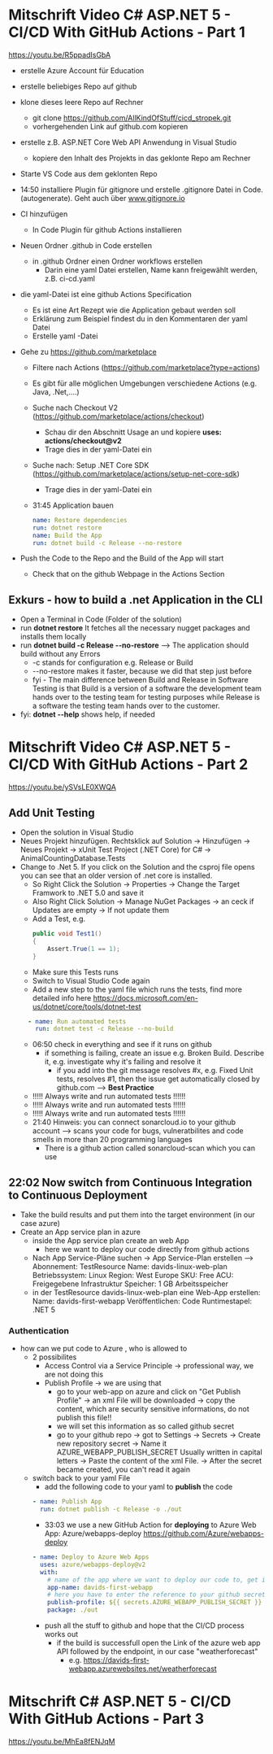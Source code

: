 # Mitschrift Video C# ASP.NET 5 - CI/CD With GitHub Actions - Part 1 
https://youtu.be/R5ppadIsGbA

- erstelle Azure Account für Education
- erstelle beliebiges Repo auf github
- klone dieses leere Repo auf Rechner
  - git clone https://github.com/AllKindOfStuff/cicd_stropek.git 
  - vorhergehenden Link auf github.com kopieren
- erstelle z.B. ASP.NET Core Web API Anwendung in Visual Studio
  - kopiere den Inhalt des Projekts in das geklonte Repo am Rechner
- Starte VS Code aus dem geklonten Repo
- 14:50 installiere Plugin für gitignore und erstelle .gitignore Datei in Code. (autogenerate). Geht auch über www.gitignore.io     
- CI hinzufügen
  - In Code Plugin für github Actions installieren 
- Neuen Ordner .github in Code erstellen
  - in .github Ordner einen Ordner workflows erstellen   
    - Darin eine yaml Datei erstellen, Name kann freigewählt werden, z.B. ci-cd.yaml
- die yaml-Datei ist eine github Actions Specification
  - Es ist eine Art Rezept wie die Application gebaut werden soll
  - Erklärung zum Beispiel findest du in den Kommentaren der yaml Datei
  - Erstelle yaml -Datei
- Gehe zu https://github.com/marketplace
  - Filtere nach Actions (https://github.com/marketplace?type=actions)
  - Es gibt für alle möglichen Umgebungen verschiedene Actions (e.g. Java, .Net,....)
  - Suche nach Checkout V2 (https://github.com/marketplace/actions/checkout)
    - Schau dir den Abschnitt Usage an und kopiere **uses: actions/checkout@v2**
    - Trage dies in der yaml-Datei ein
  - Suche nach: Setup .NET Core SDK (https://github.com/marketplace/actions/setup-net-core-sdk)
    - Trage dies in der yaml-Datei ein
  - 31:45 Application bauen
  
    ```yaml 
    name: Restore dependencies 
    run: dotnet restore 
    name: Build the App 
    run: dotnet build -c Release --no-restore
    ```
   
- Push the Code to the Repo and the Build of the App will start
  - Check that on the github Webpage in the Actions Section


## Exkurs - how to build a .net Application in the CLI
  - Open a Terminal in Code (Folder of the solution)
  - run **dotnet restore** It fetches all the necessary nugget packages and installs them locally
  - run **dotnet build -c Release --no-restore** --> The application should build without any Errors
    - -c stands for configuration e.g. Release or Build
    - --no-restore makes it faster, because we did that step just before
    - fyi - The main difference between Build and Release in Software Testing is that Build is a version of a software the development team hands over to the testing team for testing purposes while Release is a software the testing team hands over to the customer. 
  - fyi: **dotnet --help** shows help, if needed 


# Mitschrift Video C# ASP.NET 5 - CI/CD With GitHub Actions - Part 2
https://youtu.be/ySVsLE0XWQA

## Add Unit Testing
- Open the solution in Visual Studio
- Neues Projekt hinzufügen. Rechtsklick auf Solution -> Hinzufügen -> Neues Projekt -> xUnit Test Project (.NET Core) for C# -> AnimalCountingDatabase.Tests
- Change to .Net 5. If you click on the Solution and the csproj file opens you can see that an older version of .net core is installed.
  - So Right Click the Solution -> Properties -> Change the Target Framwork to .NET 5.0 and save it
  - Also Right Click Solution -> Manage NuGet Packages -> an ceck if Updates are empty -> If not update them
  - Add a Test, e.g. 
    ```csharp
    public void Test1()
    {
        Assert.True(1 == 1);
    }
    ```
  - Make sure this Tests runs
  - Switch to Visual Studio Code again
  - Add a new step to the yaml file which runs the tests, find more detailed info here https://docs.microsoft.com/en-us/dotnet/core/tools/dotnet-test
  ```yaml 
    - name: Run automated tests
      run: dotnet test -c Release --no-build
  ```
  - 06:50 check in everything and see if it runs on github
    - if something is failing, create an issue e.g. Broken Build. Describe it, e.g. investigate why it's failing and resolve it
      - if you add into the git message resolves #x, e.g. Fixed Unit tests, resolves #1, then the issue get automatically closed by github.com --> **Best Practice**
  - !!!!! Always write and run automated tests !!!!!!
  - !!!!! Always write and run automated tests !!!!!!
  - !!!!! Always write and run automated tests !!!!!!
  - 21:40 Hinweis: you can connect sonarcloud.io to your github account --> scans your code for bugs, vulneratbilites and code smells in more than 20 programming languages
    - There is a github action called sonarcloud-scan which you can use 


## 22:02 Now switch from Continuous Integration to Continuous Deployment
- Take the build results and put them into the target environment (in our case azure)
- Create an App service plan in azure
  - inside the App service plan create an web App
    - here we want to deploy our code directly from github actions
  - Nach App Service-Pläne suchen -> App Service-Plan erstellen --> 
  Abonnement: TestResource
  Name: davids-linux-web-plan
  Betriebssystem: Linux
  Region: West Europe
  SKU: Free
  ACU: Freigegebene Infrastruktur
  Speicher: 1 GB Arbeitsspeicher
  - in der TestResource davids-linux-web-plan eine Web-App erstellen: Name: davids-first-webapp
Veröffentlichen: Code Runtimestapel: 
.NET 5

### Authentication
- how can we put code to Azure , who is allowed to
  - 2 possibilites
    - Access Control  via a Service Principle -> professional way, we are not doing this
    - Publish Profile -> we are using that
      -  go to your web-app on azure and click on  "Get Publish Profile" -> an xml File will be downloaded -> copy the content, which are security sensitive informations, do not publish this file!!
      -  we will set this information as so called github secret
      -  go to your github repo -> got to Settings -> Secrets -> Create new repository secret -> Name it AZURE_WEBAPP_PUBLISH_SECRET Usually written in capital letters -> Paste the content of the xml File. -> After the secret became created, you can't read it again
   -  switch back to your yaml File
      - add the following code to your yaml to **publish** the code
      ```yaml
      - name: Publish App
        run: dotnet publish -c Release -o ./out
      ```  
      - 33:03 we use a new GitHub Action for **deploying** to Azure Web App: Azure/webapps-deploy  https://github.com/Azure/webapps-deploy
      ```yaml
      - name: Deploy to Azure Web Apps
        uses: azure/webapps-deploy@v2
        with:
          # name of the app where we want to deploy our code to, get it from your azure environemnt 
          app-name: davids-first-webapp
          # here you have to enter the reference to your github secret
          publish-profile: ${{ secrets.AZURE_WEBAPP_PUBLISH_SECRET }}
          package: ./out
      ``` 
      - push all the stuff to github and hope that the CI/CD process works out
        - if the build is successfull open the Link of the azure web app API followed by the endpoint, in our case "weatherforecast"
          - e.g. https://davids-first-webapp.azurewebsites.net/weatherforecast  

# Mitschrift C# ASP.NET 5 - CI/CD With GitHub Actions - Part 3
https://youtu.be/MhEa8fENJqM